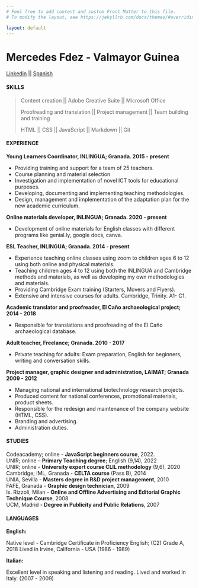 ```yaml
---
# Feel free to add content and custom Front Matter to this file.
# To modify the layout, see https://jekyllrb.com/docs/themes/#overriding-theme-defaults

layout: default
---
```

# Mercedes Fdez - Valmayor Guinea  

[Linkedin](http://www.linkedin.com/in/mercedes-fdz-valmayor-guinea-00068a1a3) ||  [Spanish](spanishcv.md)

#### SKILLS 

> Content creation || Adobe Creative Suite || Microsoft Office
>  
> Proofreading and translation || Project management || Team building and training 
> 
> HTML || CSS || JavaScript || Markdown || Git

#### EXPERIENCE 

**Young Learners Coordinator, INLINGUA; Granada. 2015 - present** 

- Providing training and support for a team of 25 teachers.
- Course planning and material selection
- Investigation and implementation of novel ICT tools for educational purposes.
- Developing, documenting and implementing teaching methodologies.
- Design, management and implementation of the adaptation plan for the new academic curriculum. 

**Online materials developer, INLINGUA; Granada. 2020 - present** 

- Development of online materials for English classes with different programs like genial.ly, google docs, canva. 

**ESL Teacher, INLINGUA; Granada. 2014 - present** 

- Experience teaching online classes using zoom to children ages 6 to 12 using both online and physical materials. 
- Teaching children ages 4 to 12 using both the INLINGUA and Cambridge methods and materials, as well as developing my own methodologies and materials. 
- Providing Cambridge Exam training (Starters, Movers and Flyers).
- Extensive and intensive courses for adults. Cambridge, Trinity. A1- C1. 

**Academic translator and proofreader, El Caño archaeological project; 2014 - 2018** 

- Responsible for translations and proofreading of the El Caño archaeological database. 

**Adult teacher, Freelance; Granada. 2010 - 2017** 

- Private teaching for adults: Exam preparation, English for beginners, writing and conversation skills. 

**Project manager, graphic designer and administration, LAIMAT; Granada 2009 - 2012** 

- Managing national and international biotechnology research projects.
- Produced content for national conferences, promotional materials, product sheets. 
- Responsible for the redesign and maintenance of the company website (HTML, CSS). 
- Branding and advertising.
- Administration duties. 

#### STUDIES 

Codeacademy; online - **JavaScript beginners course**, 2022. <br>
UNIR; online – **Primary Teaching degree**; English (9,14), 2022 <br>
UNIR; online - **University expert course CLIL methodology** (9,6), 2020 <br>
Cambridge; IML, Granada - **CELTA course** (Pass B), 2014 <br>
UNIA, Sevilla - **Masters degree in R&D project management**, 2010 <br>
FAFE, Granada - **Graphic design technician**, 2009 <br>
Is. Rizzoli, Milan - **Online and Offline Advertising and Editorial Graphic Technique Course**, 2008 <br>
UCM, Madrid - **Degree in Publicity and Public Relations**, 2007 <br>

#### LANGUAGES 

**English:**

Native level - Cambridge Certificate in Proficiency English; (C2) Grade A, 2018 
Lived in Irvine, California - USA (1986 - 1989) 

**Italian:**

Excellent level in speaking and listening and reading. Lived and worked in Italy. (2007 - 2009) 
   

 


